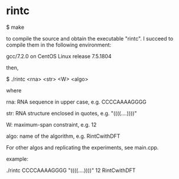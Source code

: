 # rintc
  
$ make

to compile the source and obtain the executable "rintc". I succeed to compile them in the following environment:

gcc/7.2.0 on CentOS Linux release 7.5.1804

then,

$ ./rintc \<rna\> \<str\> \<W\> \<algo\>

where

rna: RNA sequence in upper case, e.g. CCCCAAAAGGGG

str: RNA structure enclosed in quotes, e.g. "((((....))))"

W: maximum-span constraint, e.g. 12

algo: name of the algorithm, e.g. RintCwithDFT



For other algos and replicating the experiments, see main.cpp. 
      
example:

./rintc CCCCAAAAGGGG "((((....))))" 12 RintCwithDFT
